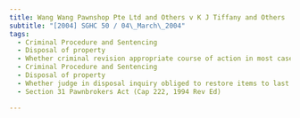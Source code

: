 ```yaml
---
title: Wang Wang Pawnshop Pte Ltd and Others v K J Tiffany and Others 
subtitle: "[2004] SGHC 50 / 04\_March\_2004"
tags:
  - Criminal Procedure and Sentencing
  - Disposal of property
  - Whether criminal revision appropriate course of action in most cases involving unlawful pawning
  - Criminal Procedure and Sentencing
  - Disposal of property
  - Whether judge in disposal inquiry obliged to restore items to last in lawful possession
  - Section 31 Pawnbrokers Act (Cap 222, 1994 Rev Ed)

---
```


